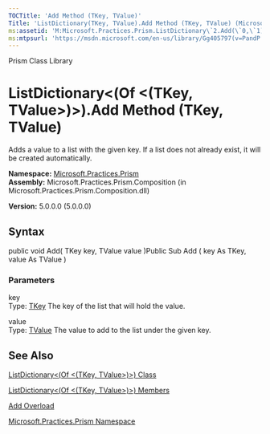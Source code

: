 ```yaml
---
TOCTitle: 'Add Method (TKey, TValue)'
Title: 'ListDictionary(TKey, TValue).Add Method (TKey, TValue) (Microsoft.Practices.Prism)'
ms:assetid: 'M:Microsoft.Practices.Prism.ListDictionary\`2.Add(\`0,\`1)'
ms:mtpsurl: 'https://msdn.microsoft.com/en-us/library/Gg405797(v=PandP.50)'
---
```


Prism Class Library

ListDictionary&lt;(Of &lt;(TKey, TValue&gt;)&gt;).Add Method (TKey, TValue)
===============================================================================

Adds a value to a list with the given key. If a list does not already exist, it will be created automatically.

**Namespace:** [Microsoft.Practices.Prism](https://msdn.microsoft.com/library/microsoft.practices.prism)
**Assembly:** Microsoft.Practices.Prism.Composition (in Microsoft.Practices.Prism.Composition.dll)

**Version:** 5.0.0.0 (5.0.0.0)

## Syntax


public void Add( TKey key, TValue value )Public Sub Add ( key As TKey, value As TValue )

### Parameters

key  
Type: [TKey](https://msdn.microsoft.com/library/microsoft.practices.prism.listdictionary%602)
The key of the list that will hold the value.

value  
Type: [TValue](https://msdn.microsoft.com/library/microsoft.practices.prism.listdictionary%602)
The value to add to the list under the given key.

See Also
--------


[ListDictionary&lt;(Of &lt;(TKey, TValue&gt;)&gt;) Class](https://msdn.microsoft.com/library/microsoft.practices.prism.listdictionary%602)

[ListDictionary&lt;(Of &lt;(TKey, TValue&gt;)&gt;) Members](https://msdn.microsoft.com/allmembers.t:microsoft.practices.prism.listdictionary%602)

[Add Overload](https://msdn.microsoft.com/overload:microsoft.practices.prism.listdictionary%602.add)

[Microsoft.Practices.Prism Namespace](https://msdn.microsoft.com/library/microsoft.practices.prism)
